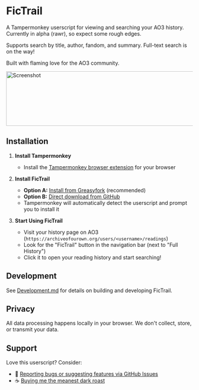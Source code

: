 # FicTrail

A Tampermonkey userscript for viewing and searching your AO3 history. Currently in alpha (rawr), so expect some rough edges.

Supports search by title, author, fandom, and summary. Full-text search is on the way!

Built with flaming love for the AO3 community.

<img width="998" height="147" alt="Screenshot" src="https://github.com/user-attachments/assets/35065f0f-d4d0-452b-9fed-6d5e240364d6" />

## Installation

1. **Install Tampermonkey**
   - Install the [Tampermonkey browser extension](https://www.tampermonkey.net/) for your browser

2. **Install FicTrail**
   - **Option A:** [Install from Greasyfork](https://greasyfork.org/en/scripts/549726-fictrail-ao3-history-viewer) (recommended)
   - **Option B:** [Direct download from GitHub](http://github.com/serpentineegg/fictrail/releases/latest/download/script.user.js)
   - Tampermonkey will automatically detect the userscript and prompt you to install it

3. **Start Using FicTrail**
   - Visit your history page on AO3 (`https://archiveofourown.org/users/<username>/readings`)
   - Look for the "FicTrail" button in the navigation bar (next to "Full History")
   - Click it to open your reading history and start searching!

## Development

See [Development.md](Development.md) for details on building and developing FicTrail.

## Privacy

All data processing happens locally in your browser. We don't collect, store, or transmit your data.

## Support

Love this userscript? Consider:
- 🐛 [Reporting bugs or suggesting features via GitHub Issues](https://github.com/serpentineegg/fictrail/issues)
- ☕ [Buying me the meanest dark roast](https://ko-fi.com/serpentineegg)
